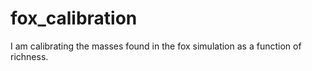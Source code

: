 # fox_calibration
I am calibrating the masses found in the fox simulation as a function of richness.